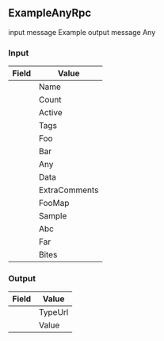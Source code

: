 ## ExampleAnyRpc


input message Example
output message Any


### Input

|  Field  |  Value  |
|---|---|
        | Name |   |
        | Count |   |
        | Active |   |
        | Tags |   |
        | Foo |   |
        | Bar |   |
        | Any |   |
        | Data |   |
        | ExtraComments |   |
        | FooMap |   |
        | Sample |   |
        | Abc |   |
        | Far |   |
        | Bites |   |

### Output

|  Field  |  Value  |
|---|---|
        | TypeUrl |   |
        | Value |   |

